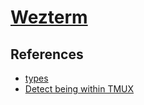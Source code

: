 # [Wezterm](https://wezterm.org/)

## References

- [types](https://github.com/justinsgithub/wezterm-types)
- [Detect being within TMUX](https://www.reddit.com/r/wezterm/comments/1fy21ft/comment/lqyd2qh/?utm_source=share&utm_medium=web3x&utm_name=web3xcss&utm_term=1&utm_content=share_button)
